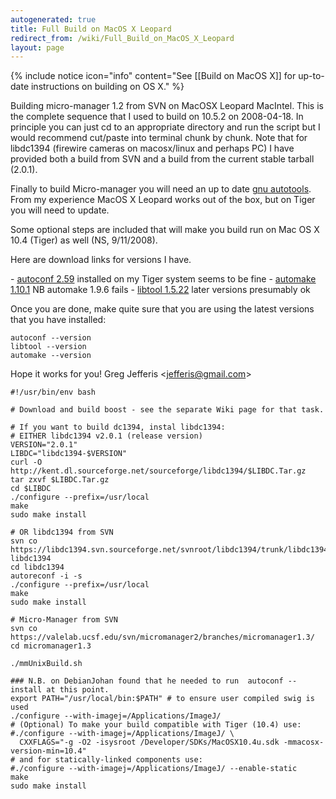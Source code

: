 ```yaml
---
autogenerated: true
title: Full Build on MacOS X Leopard
redirect_from: /wiki/Full_Build_on_MacOS_X_Leopard
layout: page
---
```


{% include notice icon="info" content="See [[Build on MacOS X]] for up-to-date instructions on building on OS X." %}

Building micro-manager 1.2 from SVN on MacOSX Leopard MacIntel. This is
the complete sequence that I used to build on 10.5.2 on 2008-04-18. In
principle you can just cd to an appropriate directory and run the script
but I would recommend cut/paste into terminal chunk by chunk. Note that
for libdc1394 (firewire cameras on macosx/linux and perhaps PC) I have
provided both a build from SVN and a build from the current stable
tarball (2.0.1).

Finally to build Micro-manager you will need an up to date [gnu
autotools](http://www.gnu.org/software/autoconf/). From my experience
MacOS X Leopard works out of the box, but on Tiger you will need to
update.

Some optional steps are included that will make you build run on Mac OS
X 10.4 (Tiger) as well (NS, 9/11/2008).

Here are download links for versions I have.

- [autoconf 2.59](http://ftp.gnu.org/gnu/autoconf/autoconf-2.59.Tar.gz) installed on my Tiger system seems to be fine
- [automake 1.10.1](ftp://ftp.gnu.org/gnu/automake/automake-1.10.Tar.gz) NB automake 1.9.6 fails
- [libtool 1.5.22](http://ftp.gnu.org/gnu/libtool/libtool-1.5.22.Tar.gz) later versions presumably ok

Once you are done, make quite sure that you are using the latest
versions that you have installed:

```
autoconf --version
libtool --version
automake --version
```

Hope it works for you! Greg Jefferis &lt;jefferis@gmail.com&gt;

```
#!/usr/bin/env bash

# Download and build boost - see the separate Wiki page for that task.

# If you want to build dc1394, instal libdc1394:
# EITHER libdc1394 v2.0.1 (release version)
VERSION="2.0.1"
LIBDC="libdc1394-$VERSION"
curl -O http://kent.dl.sourceforge.net/sourceforge/libdc1394/$LIBDC.Tar.gz
tar zxvf $LIBDC.Tar.gz
cd $LIBDC
./configure --prefix=/usr/local
make
sudo make install

# OR libdc1394 from SVN
svn co https://libdc1394.svn.sourceforge.net/svnroot/libdc1394/trunk/libdc1394 libdc1394
cd libdc1394
autoreconf -i -s
./configure --prefix=/usr/local
make
sudo make install

# Micro-Manager from SVN
svn co https://valelab.ucsf.edu/svn/micromanager2/branches/micromanager1.3/
cd micromanager1.3

./mmUnixBuild.sh

### N.B. on DebianJohan found that he needed to run  autoconf --install at this point.
export PATH="/usr/local/bin:$PATH" # to ensure user compiled swig is used
./configure --with-imagej=/Applications/ImageJ/
# (Optional) To make your build compatible with Tiger (10.4) use:
#./configure --with-imagej=/Applications/ImageJ/ \
  CXXFLAGS="-g -O2 -isysroot /Developer/SDKs/MacOSX10.4u.sdk -mmacosx-version-min=10.4"
# and for statically-linked components use:
#./configure --with-imagej=/Applications/ImageJ/ --enable-static
make
sudo make install
```


